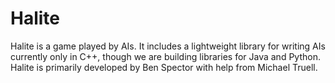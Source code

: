 # Halite

Halite is a game played by AIs. It includes a lightweight library for writing AIs currently only in C++, though we are building libraries for Java and Python. Halite is primarily developed by Ben Spector with help from Michael Truell.
